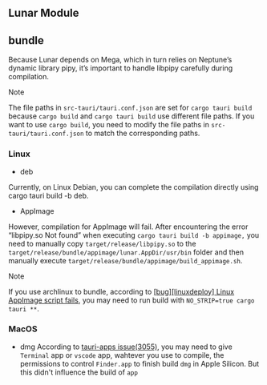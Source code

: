 ## Lunar Module

## bundle

Because Lunar depends on Mega, which in turn relies on Neptune’s dynamic library pipy, it’s important to handle libpipy carefully during compilation. 

> [!NOTE]
> The file paths in `src-tauri/tauri.conf.json` are set for `cargo tauri build` because `cargo build` and `cargo tauri build` use different file paths. If you want to use `cargo build`, you need to modify the file paths in `src-tauri/tauri.conf.json` to match the corresponding paths.

### Linux

- deb 

Currently, on Linux Debian, you can complete the compilation directly using cargo tauri build -b deb.

- AppImage

However, compilation for AppImage will fail. After encountering the error “libpipy.so Not found” when executing `cargo tauri build -b appimage,` you need to manually copy `target/release/libpipy.so` to the `target/release/bundle/appimage/lunar.AppDir/usr/bin` folder and then manually execute `target/release/bundle/appimage/build_appimage.sh`.

> [!NOTE]
> If you use archlinux to bundle, according to [\[bug\]\[linuxdeploy\] Linux AppImage script fails](https://github.com/tauri-apps/tauri/issues/8929), you may need to run build with `NO_STRIP=true cargo tauri **`.


### MacOS

- dmg
According to [tauri-apps issue(3055)](https://github.com/tauri-apps/tauri/issues/3055#issuecomment-1866022065), you may need to give `Terminal` app or `vscode` app, wahtever you use to compile, the permissions to control `Finder.app` to finish build `dmg` in Apple Silicon. But this didn't influence the build of `app`
